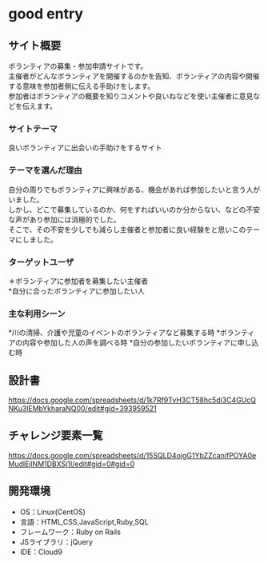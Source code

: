 # good entry

## サイト概要
ボランティアの募集・参加申請サイトです。  
主催者がどんなボランティアを開催するのかを告知、ボランティアの内容や開催する意味を参加者側に伝える手助けをします。  
参加者はボランティアの概要を知りコメントや良いねなどを使い主催者に意見などを伝えます。

### サイトテーマ
良いボランティアに出会いの手助けをするサイト

### テーマを選んだ理由
自分の周りでもボランティアに興味がある、機会があれば参加したいと言う人がいました。  
しかし、どこで募集しているのか、何をすればいいのか分からない、などの不安な声があり参加には消極的でした。  
そこで、その不安を少しでも減らし主催者と参加者に良い経験をと思いこのテーマにしました。


### ターゲットユーザ
＊ボランティアに参加者を募集したい主催者  
*自分に合ったボランティアに参加したい人

### 主な利用シーン
*川の清掃、介護や児童のイベントのボランティアなど募集する時
*ボランティアの内容や参加した人の声を調べる時
*自分の参加したいボランティアに申し込む時

## 設計書
https://docs.google.com/spreadsheets/d/1k7Rf9TvH3CT58hc5di3C4GUcQNKu3lEMbYkharaNQ00/edit#gid=393959521

## チャレンジ要素一覧
https://docs.google.com/spreadsheets/d/15SQLD4ojgG1YbZZcanifPOYA0eMudlEjlNM1DBXSj1I/edit#gid=0#gid=0

## 開発環境
- OS：Linux(CentOS)
- 言語：HTML,CSS,JavaScript,Ruby,SQL
- フレームワーク：Ruby on Rails
- JSライブラリ：jQuery
- IDE：Cloud9

